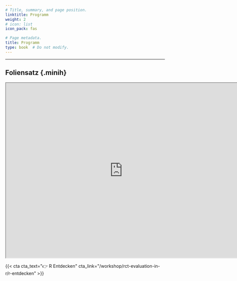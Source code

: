 ```yaml
---
# Title, summary, and page position.
linktitle: Programm
weight: 2
# icon: list
icon_pack: fas

# Page metadata.
title: Programm
type: book  # Do not modify.
---
```


<style>
code{
  color: #2a7792;
}
.hljs{
  font-size: 16px
}
.minih{
  font-size: 1px;
  margin: 0px 0px 0px 0px;
}

.highlight {
    position: relative;
}
.highlight pre {
    padding: 15px;
}
.highlight-copy-btn {
    position: absolute;
    top: 7px;
    right: 7px;
    border: 0;
    border-radius: 4px;
    padding: 5px;
    font-size: 0.7em;
    line-height: 1.8;
    color: #fff;
    background-color: #777;
    min-width: 55px;
    text-align: center;
}
.highlight-copy-btn:hover {
    background-color: #666;
}
</style>

---

## Foliensatz {.minih}

<iframe src="https://drive.google.com/file/d/1mVLtFSYhC41FQ85WojjyBH3VxW6NwzQP/preview" width="736" height="552" allow="autoplay"></iframe>

{{< cta cta_text="👉 R Entdecken" cta_link="/workshop/rct-evaluation-in-r/r-entdecken" >}}
